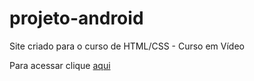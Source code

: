 # projeto-android
Site criado para o curso de HTML/CSS - Curso em Vídeo

Para acessar clique [aqui](https://camilobreia.github.io/projeto-android/)
